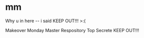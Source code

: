 # mm

Why u in here -- i said KEEP OUT!!! >:(

Makeover Monday Master Respository Top Secrete KEEP OUT!!!
